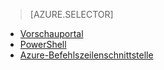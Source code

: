 > [AZURE.SELECTOR]
- [Vorschauportal](virtual-networks-static-private-ip-classic-pportal.md)
- [PowerShell](virtual-networks-static-private-ip-classic-ps.md)
- [Azure-Befehlszeilenschnittstelle](virtual-networks-static-private-ip-classic-cli.md)

